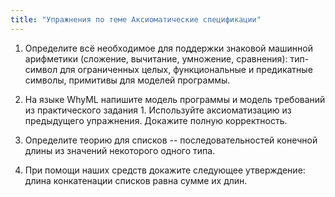 ```yaml
---
title: "Упражнения по теме Аксиоматические спецификации"
---
```


1. Определите всё необходимое для поддержки знаковой машинной
   арифметики (сложение, вычитание, умножение, сравнения):
   тип-символ для ограниченных целых, функциональные и предикатные
   символы, примитивы для моделей программы.

2. На языке WhyML напишите модель программы и модель требований
   из практического задания 1. Используйте аксиоматизацию из
   предыдущего упражнения. Докажите полную корректность.

3. Определите теорию для списков -- последовательностей
   конечной длины из значений некоторого одного типа.

4. При помощи наших средств докажите следующее утверждение:
   длина конкатенации списков равна сумме их длин.
